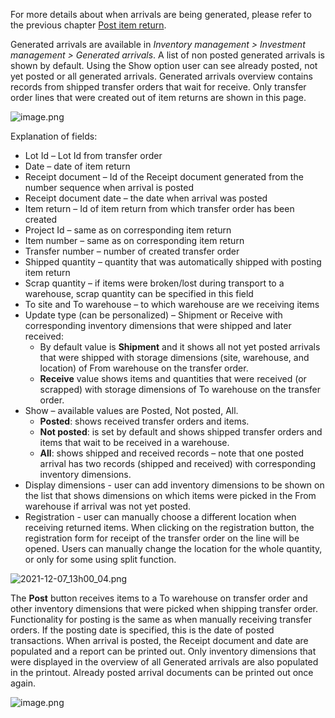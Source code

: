 For more details about when arrivals are being generated, please refer to the previous chapter [Post item return](/Help/Standalone-solutions-\(Suite\)/Investment-management/Item-returns/Item-returns/Post-item-return). 

Generated arrivals are available in _Inventory management > Investment management > Generated arrivals_. A list of non posted generated arrivals is shown by default. Using the Show option user can see already posted, not yet posted or all generated arrivals. Generated arrivals overview contains records from shipped transfer orders that wait for receive. Only transfer order lines that were created out of item returns are shown in this page. 

![image.png](/.attachments/image-19549beb-2cc6-4168-bb46-8f8b7685c688.png)

Explanation of fields:
- Lot Id – Lot Id from transfer order
- Date – date of item return
- Receipt document – Id of the Receipt document generated from the number sequence when arrival is posted
- Receipt document date – the date when arrival was posted
- Item return – Id of item return from which transfer order has been created
- Project Id – same as on corresponding item return
- Item number – same as on corresponding item return
- Transfer number – number of created transfer order
- Shipped quantity –  quantity that was automatically shipped with posting item return
- Scrap quantity – if items were broken/lost during transport to a warehouse, scrap quantity can be specified in this field
- To site and To warehouse – to which warehouse are we receiving items
- Update type (can be personalized) – Shipment or Receive with corresponding inventory dimensions that were shipped and later received:
   - By default value is **Shipment** and it shows all not yet posted arrivals that were shipped with storage dimensions (site, warehouse, and location) of From warehouse on the transfer order.
   - **Receive** value shows items and quantities that were received (or scrapped) with storage dimensions of To warehouse on the transfer order.
- Show – available values are Posted, Not posted, All. 
   - **Posted**: shows received transfer orders and items. 
   - **Not posted**: is set by default and shows shipped transfer orders and items that wait to be received in a warehouse.
   - **All**: shows shipped and received records – note that one posted arrival has two records (shipped and received) with corresponding inventory dimensions.
- Display dimensions - user can add inventory dimensions to be shown on the list that shows  dimensions on which items were picked in the From warehouse if arrival was not yet posted.
- Registration - user can manually choose a different location when receiving returned items. When clicking on the registration button, the registration form for receipt of the transfer order on the line will be opened. Users can manually change the location for the whole quantity, or only for some using split function.

![2021-12-07_13h00_04.png](/.attachments/2021-12-07_13h00_04-113372d2-1d07-43ba-bcc8-6e5253300046.png)

The **Post** button receives items to a To warehouse on transfer order and other inventory dimensions that were picked when shipping transfer order. Functionality for posting is the same as when manually receiving transfer orders. If the posting date is specified, this is the date of posted transactions. When arrival is posted, the Receipt document and date are populated and a report can be printed out. Only inventory dimensions that were displayed in the overview of all Generated arrivals are also populated in the printout. Already posted arrival documents can be printed out once again.

![image.png](/.attachments/image-2fd20548-6918-41cd-9e8e-88091aed0265.png)


